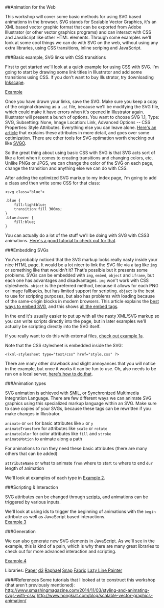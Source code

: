##Animation for the Web

This workshop will cover some basic methods for using SVG based animations in the browser.  SVG stands for Scalable Vector Graphics, it's an XML based vector graphic format that can be exported from Adobe Illustrator (or other vector graphics programs) and can interact with CSS and JavaScript like other HTML elements.  Through some examples we'll look at some cool things we can do with SVG on the web, without using any extra libraries, using CSS transitions, inline scriping and JavaScript.

###Basic example, SVG links with CSS transitions

First to get started we'll look at a quick example for using CSS with SVG.  I'm going to start by drawing some link titles in Illustrator and add some transitions using CSS.  If you don't want to buy Illustrator, try downloading <a href="https://inkscape.org/en/" target="blank">Inkscape</a>.

[Example](http://theeatingmachine.com/animationfortheweb/ex1/index.html)

Once you have drawn your links, save the SVG.  Make sure you keep a copy of the original drawing as a `.ai` file, because we'll be modifying the SVG file, which could make it have errors when it's opened in Illustrator again.  Illustrator will present a bunch of options.  You want to choose SVG 1.1, Type: SVG, Subsetting: None, Image Location: Link, Advanced Options -- CSS Properties: Style Attributes.  Everything else you can leave alone.  <a href="http://creativedroplets.com/export-svg-for-the-web-with-illustrator-cc/" target="blank">Here's an article</a> that explains these attributes in more detail, and goes over some optimization.  There are other tools for SVG optimation worth checking out like <a href="https://github.com/svg/svgo" target="blank">SVGO</a>.

So the great thing about using basic CSS with SVG is that SVG acts sort of like a font when it comes to creating transitions and changing colors, etc.  Unlike PNGs or JPGS, we can change the color of the SVG on each page, change the transition and anything else we can do with CSS.

After adding the optimized SVG markup to my index page, I'm going to add a class and then write some CSS for that class:

`<svg class="blue">`
```
.blue {
	fill:lightblue;
	transition:fill 300ms;
}
.blue:hover {
	fill:blue;
}
```
You can actually do a lot of the stuff we'll be doing with SVG with CSS3 animations.  <a href="http://24ways.org/2012/flashless-animation/" target="blank">Here's a good tutorial to check out for that</a>.

###Embedding SVGs

You've probably noticed that the SVG markup looks really nasty inside your nice HTML page.  It would be a lot nicer to link the SVG file via a tag like `img` or something like that wouldn't it?  That's possible but it presents some problems.  SVGs can be embedded with `img`, `embed`, `object` and `iframe`, but each one has advantages and disadvantages.  `img` won't work with CSS stylesheets.  `object` is the preferred method, because it allows for each PNG or image fallbacks, but has limited support for scripting.  `object` is the best to use for scripting purposes, but also has problems with loading because of the same-origin blocks in modern browsers.  This article explains the <a href="http://thoughtfulweb.co.uk/thoughts/about/the-best-way-to-add-an-svg-image-to-your-website" target="blank">best ways to embed SVG</a>, and this shows <a href="http://www.schepers.cc/svg/blendups/embedding.html" target="blank">all the embed tags</a>.

In the end it's usually easier to put up with all the nasty XML/SVG markup so you can write scripts directly into the page, but in later examples we'll actually be scripting directly into the SVG itself.

If you really want to do this with external files, [check out example 1a](http://theeatingmachine.com/animationfortheweb/ex1-a).

Note that the CSS stylesheet is embedded inside the SVG:

`<?xml-stylesheet type="text/css" href="style.css" ?>`

There are many other drawback and slight annoyances that you will notice in the example, but once it works it can be fun to use.  Oh, also needs to be run on a local server, <a href="http://lifehacker.com/start-a-simple-web-server-from-any-directory-on-your-ma-496425450" target="blank">here's how to do that</a>. 

###Animation types

SVG animation is achieved with <a href="https://developer.mozilla.org/en-US/docs/Web/SVG/SVG_animation_with_SMIL" target="blank">SMIL</a>, or Synchronized Multimedia Integration Language.  There are few different ways we can animate SVG graphics using this specialized markup language within an SVG.  Make sure to save copies of your SVGs, because these tags can be rewritten if you make changes in Illustrator.

`animate` or `set` for basic attributes like `x` or `y`  
`animateTransform` for attributes like `scale` or `rotate`  
`animateColor` for color attributes like `fill` and `stroke`  
`animateMotion` to animate along a path

For animations to run they need these basic attributes (there are many others that can be added)

`attributeName` or what to animate
`from` where to start
`to` where to end 
`dur` length of animation

We'll look at examples of each type in [Example 2](http://theeatingmachine.com/animationfortheweb/ex2/index.html).  

###Scripting & Interaction

SVG attributes can be changed through <a href="https://developer.mozilla.org/en-US/docs/Web/SVG/Element/script" target="blank">scripts</a>, and animations can be triggered by various inputs.  

We'll look at using ids to trigger the beginning of animations with the `begin` attribute as well as JavaScript based interactions.  
[Example 3](http://theeatingmachine.com/animationfortheweb/ex3/index.html)


###Generation

We can also generate new SVG elements in JavaScript.  As we'll see in the example, this is kind of a pain, which is why there are many great libraries to check out for more advanced interaction and scripting.

[Example 4](http://theeatingmachine.com/animationfortheweb/ex4/index.html)

Libraries:
<a href="http://paperjs.org/" target="blank">Paper</a>
<a href="http://d3js.org/" target="blank">d3</a>
<a href="http://raphaeljs.com/" target="blank">Raphael</a>
<a href="http://snapsvg.io/" target="blank">Snap</a>
<a href="http://fabricjs.com/" target="blank">Fabric</a>
<a href="http://lazylinepainter.info/" target="blank">Lazy Line Painter</a>




####References
Some tutorials that I looked at to construct this workshop (that aren't previously mentioned):
http://www.smashingmagazine.com/2014/11/03/styling-and-animating-svgs-with-css/
http://www.hongkiat.com/blog/scalable-vector-graphics-animation/
